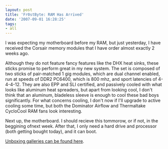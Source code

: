 ```yaml
---
layout: post
title: 'Fr0stByte: RAM Has Arrived'
date: '2007-09-01 16:28:25'
tags:
- all
---
```


I was expecting my motherboard before my RAM, but just yesterday, I have received the Corsair memory modules that I have order almost exactly 2 weeks ago.

Although they do not feature fancy features like the DHX heat sinks, these sticks promise to perform great in my new system. The set is composed of two sticks of pair-matched 1 gig modules, which are dual channel enabled, run at speeds of DDR2 PC6400, which is 800 mhz, and sport latencies of 4-4-4-12. They are also EPP and SLI certified, and passively cooled with what looks like aluminum heat spreaders, but apart from looking cool, I don't think that an aluminum, bladeless sleeve is enough to cool these bad boys significantly. For what concerns cooling, I don't now if I'll upgrade to active cooling some time,  but both the Dominator Airflow and Thermaltake CycloCool RAM fans look interesting.

Next up, the motherboard. I should recieve this tommorow, or if not, in the beggining ofnext week. After that, I only need a hard drive and processor (both getting bought today), and it can boot.

<a href="http://www.flickr.com/photos/maximerousseau/sets/72157601800155458/">Unboxing galleries can be found here</a>.